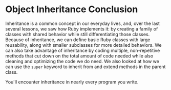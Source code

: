 # Object Inheritance Conclusion

Inheritance is a common concept in our everyday lives, and, over the last
several lessons, we saw how Ruby implements it: by creating a family of classes
with shared behavior while still differentiating those classes. Because of
inheritance, we can define basic Ruby classes with large reusability, along with
smaller subclasses for more detailed behaviors. We can also take advantage of
inheritance by coding multiple, non-repetitive methods that cut down on the total
amount of code needed while also cleaning and optimizing the code we do need.
We also looked at how we can use the `super` keyword to inherit from and extend
methods in the parent class.

You'll encounter inheritance in nearly every program you write.
